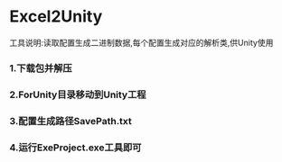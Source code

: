# Excel2Unity
工具说明:读取配置生成二进制数据,每个配置生成对应的解析类,供Unity使用

### 1.下载包并解压
### 2.ForUnity目录移动到Unity工程
### 3.配置生成路径SavePath.txt
### 4.运行ExeProject.exe工具即可
